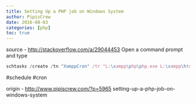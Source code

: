 ```yaml
---
title: Setting Up a PHP job on Windows System
author: PipisCrew
date: 2016-08-03
categories: [php]
toc: true
---
```


source - http://stackoverflow.com/a/29044453
Open a command prompt and type

```js
schtasks /create /tn "XamppCron" /tr "L:\xampp\php\php.exe L:\xampp\htdocs\mydevsite\cron.php" /sc minute /mo 10
```

#schedule #cron

origin - http://www.pipiscrew.com/?p=5965 setting-up-a-php-job-on-windows-system